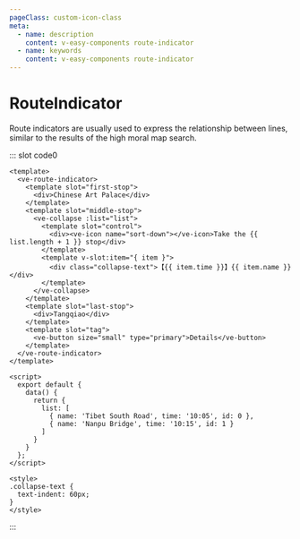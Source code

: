 ```yaml
---
pageClass: custom-icon-class
meta:
  - name: description
    content: v-easy-components route-indicator
  - name: keywords
    content: v-easy-components route-indicator
---
```


# RouteIndicator

Route indicators are usually used to express the relationship between lines, similar to the results of the high moral map search.


<div>
    <preview-code _id="0">
        <template #default>
            <ve-route-indicator>
                <template slot="first-stop">
                  <div>Chinese Art Palace</div>
                </template>
                <template slot="middle-stop">
                  <ve-collapse :list="list">
                    <template slot="control">
                      <div><ve-icon name="sort-down"></ve-icon>Take the {{ list.length + 1 }} stop</div>
                    </template>
                    <template v-slot:item="{ item }">
                      <div class="collapse-text">【{{ item.time }}】{{ item.name }}</div>
                    </template>
                  </ve-collapse>
                </template>
                <template slot="last-stop">
                  <div>Tangqiao</div>
                </template>
                <template slot="tag">
                  <ve-button size="small" type="primary">Details</ve-button>
                </template>
            </ve-route-indicator>
        </template>
        <template #txt>
            <div>Distribute content in different areas in the form of slots</div>
        </template>
    </preview-code>
</div>

::: slot code0
```vue
<template>
  <ve-route-indicator>
    <template slot="first-stop">
      <div>Chinese Art Palace</div>
    </template>
    <template slot="middle-stop">
      <ve-collapse :list="list">
        <template slot="control">
          <div><ve-icon name="sort-down"></ve-icon>Take the {{ list.length + 1 }} stop</div>
        </template>
        <template v-slot:item="{ item }">
          <div class="collapse-text">【{{ item.time }}】{{ item.name }}</div>
        </template>
      </ve-collapse>
    </template>
    <template slot="last-stop">
      <div>Tangqiao</div>
    </template>
    <template slot="tag">
      <ve-button size="small" type="primary">Details</ve-button>
    </template>
  </ve-route-indicator>
</template>

<script>
  export default {
    data() {
      return {
        list: [
          { name: 'Tibet South Road', time: '10:05', id: 0 },
          { name: 'Nanpu Bridge', time: '10:15', id: 1 }
        ]
      }
    }
  };
</script>

<style>
.collapse-text {
  text-indent: 60px;
}
</style>
```
:::

<script>
  export default {
    data() {
      return {
        list: [
          { name: 'Tibet South Road', time: '10:05', id: 0 },
          { name: 'Nanpu Bridge', time: '10:15', id: 1 }
        ]
      }
    }
  };
</script>

<style>
.collapse-text {
  text-indent: 60px;
}
</style>


